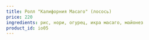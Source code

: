 ```yaml
---
title: Ролл "Калифорния Масаго" (лосось)
price: 220
ingredients: рис, нори, огурец, икра масаго, майонез
product_id: io05
---
```



